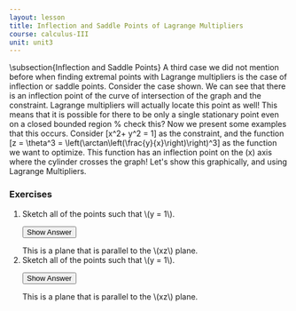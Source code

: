 ```yaml
---
layout: lesson
title: Inflection and Saddle Points of Lagrange Multipliers
course: calculus-III
unit: unit3
---
```


\subsection{Inflection and Saddle Points}
A third case we did not mention before when finding extremal points with Lagrange multipliers is the case of inflection or saddle points. Consider the case shown. We can see that there is an inflection point of the curve of intersection of the graph and the constraint. Lagrange multipliers will actually locate this point as well! This means that it is possible for there to be only a single stationary point even on a closed bounded region % check this?
Now we present some examples that this occurs. Consider 
\[x^2+ y^2 = 1\] as the constraint, and the function
\[z = \theta^3 = \left(\arctan\left(\frac{y}{x}\right)\right)^3\]
as the function we want to optimize. This function has an inflection point on the \(x\) axis where the cylinder crosses the graph! Let's show this graphically, and using Lagrange Multipliers.

### Exercises

<ol>
<li> <div> Sketch all of the points such that \(y = 1\). </div>

<button onclick="myFunction('answer2')" class="answerButton">Show Answer</button>
<div  id="answer2" class="answer">
This is a plane that is parallel to the \(xz\) plane. 
</div> </li>
<li> <div> Sketch all of the points such that \(y = 1\). </div>

<button onclick="myFunction('answer2')" class="answerButton">Show Answer</button>
<div  id="answer2" class="answer">
This is a plane that is parallel to the \(xz\) plane. 
</div> </li>
</ol>
